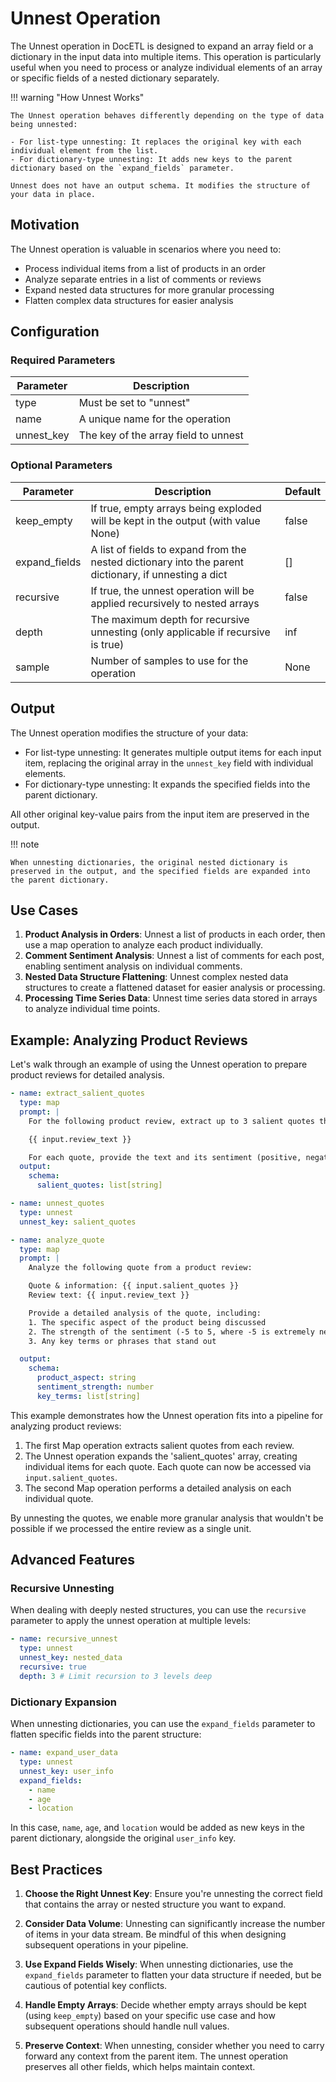 # Unnest Operation

The Unnest operation in DocETL is designed to expand an array field or a dictionary in the input data into multiple items. This operation is particularly useful when you need to process or analyze individual elements of an array or specific fields of a nested dictionary separately.

!!! warning "How Unnest Works"

    The Unnest operation behaves differently depending on the type of data being unnested:

    - For list-type unnesting: It replaces the original key with each individual element from the list.
    - For dictionary-type unnesting: It adds new keys to the parent dictionary based on the `expand_fields` parameter.

    Unnest does not have an output schema. It modifies the structure of your data in place.

## Motivation

The Unnest operation is valuable in scenarios where you need to:

- Process individual items from a list of products in an order
- Analyze separate entries in a list of comments or reviews
- Expand nested data structures for more granular processing
- Flatten complex data structures for easier analysis

## Configuration

### Required Parameters

| Parameter  | Description                          |
| ---------- | ------------------------------------ |
| type       | Must be set to "unnest"              |
| name       | A unique name for the operation      |
| unnest_key | The key of the array field to unnest |

### Optional Parameters

| Parameter     | Description                                                                                           | Default |
| ------------- | ----------------------------------------------------------------------------------------------------- | ------- |
| keep_empty    | If true, empty arrays being exploded will be kept in the output (with value None)                     | false   |
| expand_fields | A list of fields to expand from the nested dictionary into the parent dictionary, if unnesting a dict | []      |
| recursive     | If true, the unnest operation will be applied recursively to nested arrays                            | false   |
| depth         | The maximum depth for recursive unnesting (only applicable if recursive is true)                      | inf     |
| sample        | Number of samples to use for the operation                                                            | None    |

## Output

The Unnest operation modifies the structure of your data:

- For list-type unnesting: It generates multiple output items for each input item, replacing the original array in the `unnest_key` field with individual elements.
- For dictionary-type unnesting: It expands the specified fields into the parent dictionary.

All other original key-value pairs from the input item are preserved in the output.

!!! note

    When unnesting dictionaries, the original nested dictionary is preserved in the output, and the specified fields are expanded into the parent dictionary.

## Use Cases

1. **Product Analysis in Orders**: Unnest a list of products in each order, then use a map operation to analyze each product individually.
2. **Comment Sentiment Analysis**: Unnest a list of comments for each post, enabling sentiment analysis on individual comments.
3. **Nested Data Structure Flattening**: Unnest complex nested data structures to create a flattened dataset for easier analysis or processing.
4. **Processing Time Series Data**: Unnest time series data stored in arrays to analyze individual time points.

## Example: Analyzing Product Reviews

Let's walk through an example of using the Unnest operation to prepare product reviews for detailed analysis.

```yaml
- name: extract_salient_quotes
  type: map
  prompt: |
    For the following product review, extract up to 3 salient quotes that best represent the reviewer's opinion:

    {{ input.review_text }}

    For each quote, provide the text and its sentiment (positive, negative, or neutral).
  output:
    schema:
      salient_quotes: list[string]

- name: unnest_quotes
  type: unnest
  unnest_key: salient_quotes

- name: analyze_quote
  type: map
  prompt: |
    Analyze the following quote from a product review:

    Quote & information: {{ input.salient_quotes }}
    Review text: {{ input.review_text }}

    Provide a detailed analysis of the quote, including:
    1. The specific aspect of the product being discussed
    2. The strength of the sentiment (-5 to 5, where -5 is extremely negative and 5 is extremely positive)
    3. Any key terms or phrases that stand out

  output:
    schema:
      product_aspect: string
      sentiment_strength: number
      key_terms: list[string]
```

This example demonstrates how the Unnest operation fits into a pipeline for analyzing product reviews:

1. The first Map operation extracts salient quotes from each review.
2. The Unnest operation expands the 'salient_quotes' array, creating individual items for each quote. Each quote can now be accessed via `input.salient_quotes`.
3. The second Map operation performs a detailed analysis on each individual quote.

By unnesting the quotes, we enable more granular analysis that wouldn't be possible if we processed the entire review as a single unit.

## Advanced Features

### Recursive Unnesting

When dealing with deeply nested structures, you can use the `recursive` parameter to apply the unnest operation at multiple levels:

```yaml
- name: recursive_unnest
  type: unnest
  unnest_key: nested_data
  recursive: true
  depth: 3 # Limit recursion to 3 levels deep
```

### Dictionary Expansion

When unnesting dictionaries, you can use the `expand_fields` parameter to flatten specific fields into the parent structure:

```yaml
- name: expand_user_data
  type: unnest
  unnest_key: user_info
  expand_fields:
    - name
    - age
    - location
```

In this case, `name`, `age`, and `location` would be added as new keys in the parent dictionary, alongside the original `user_info` key.

## Best Practices

1. **Choose the Right Unnest Key**: Ensure you're unnesting the correct field that contains the array or nested structure you want to expand.

2. **Consider Data Volume**: Unnesting can significantly increase the number of items in your data stream. Be mindful of this when designing subsequent operations in your pipeline.

3. **Use Expand Fields Wisely**: When unnesting dictionaries, use the `expand_fields` parameter to flatten your data structure if needed, but be cautious of potential key conflicts.

4. **Handle Empty Arrays**: Decide whether empty arrays should be kept (using `keep_empty`) based on your specific use case and how subsequent operations should handle null values.

5. **Preserve Context**: When unnesting, consider whether you need to carry forward any context from the parent item. The unnest operation preserves all other fields, which helps maintain context.
